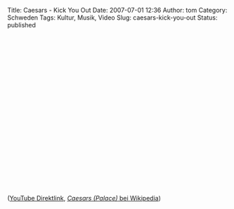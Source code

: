Title: Caesars - Kick You Out
Date: 2007-07-01 12:36
Author: tom
Category: Schweden
Tags: Kultur, Musik, Video
Slug: caesars-kick-you-out
Status: published

<p>
<object width="425" height="350">
<param name="movie" value="http://www.youtube.com/v/065xbNcxK2Q"></param><param name="wmode" value="transparent"></param>
<embed src="http://www.youtube.com/v/065xbNcxK2Q" type="application/x-shockwave-flash" wmode="transparent" width="425" height="350">
</embed>
</object>
  
([YouTube Direktlink](http://youtube.com/watch?v=065xbNcxK2Q),
[*Caesars (Palace)* bei
Wikipedia](http://de.wikipedia.org/wiki/Caesars))
</p>

